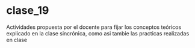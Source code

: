 # clase_19
Actividades propuesta por el docente para fijar los conceptos teóricos explicado en la clase sincrónica, como asi tambie las practicas realizadas en clase
